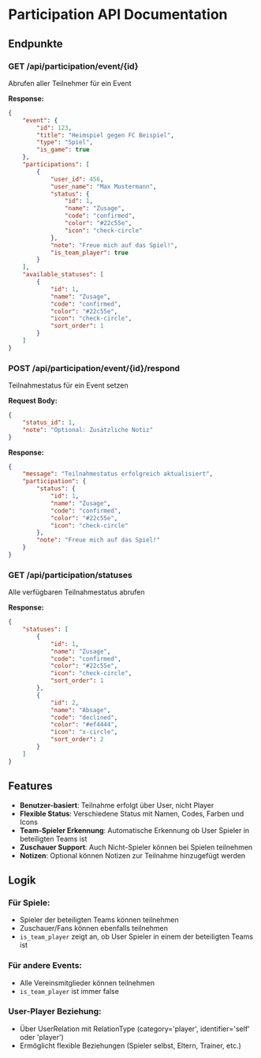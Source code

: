 # Participation API Documentation

## Endpunkte

### GET /api/participation/event/{id}
Abrufen aller Teilnehmer für ein Event

**Response:**
```json
{
    "event": {
        "id": 123,
        "title": "Heimspiel gegen FC Beispiel",
        "type": "Spiel",
        "is_game": true
    },
    "participations": [
        {
            "user_id": 456,
            "user_name": "Max Mustermann",
            "status": {
                "id": 1,
                "name": "Zusage",
                "code": "confirmed",
                "color": "#22c55e",
                "icon": "check-circle"
            },
            "note": "Freue mich auf das Spiel!",
            "is_team_player": true
        }
    ],
    "available_statuses": [
        {
            "id": 1,
            "name": "Zusage",
            "code": "confirmed",
            "color": "#22c55e",
            "icon": "check-circle",
            "sort_order": 1
        }
    ]
}
```

### POST /api/participation/event/{id}/respond
Teilnahmestatus für ein Event setzen

**Request Body:**
```json
{
    "status_id": 1,
    "note": "Optional: Zusätzliche Notiz"
}
```

**Response:**
```json
{
    "message": "Teilnahmestatus erfolgreich aktualisiert",
    "participation": {
        "status": {
            "id": 1,
            "name": "Zusage",
            "code": "confirmed",
            "color": "#22c55e",
            "icon": "check-circle"
        },
        "note": "Freue mich auf das Spiel!"
    }
}
```

### GET /api/participation/statuses
Alle verfügbaren Teilnahmestatus abrufen

**Response:**
```json
{
    "statuses": [
        {
            "id": 1,
            "name": "Zusage",
            "code": "confirmed",
            "color": "#22c55e",
            "icon": "check-circle",
            "sort_order": 1
        },
        {
            "id": 2,
            "name": "Absage",
            "code": "declined",
            "color": "#ef4444",
            "icon": "x-circle",
            "sort_order": 2
        }
    ]
}
```

## Features

- **Benutzer-basiert**: Teilnahme erfolgt über User, nicht Player
- **Flexible Status**: Verschiedene Status mit Namen, Codes, Farben und Icons
- **Team-Spieler Erkennung**: Automatische Erkennung ob User Spieler in beteiligten Teams ist
- **Zuschauer Support**: Auch Nicht-Spieler können bei Spielen teilnehmen
- **Notizen**: Optional können Notizen zur Teilnahme hinzugefügt werden

## Logik

### Für Spiele:
- Spieler der beteiligten Teams können teilnehmen
- Zuschauer/Fans können ebenfalls teilnehmen
- `is_team_player` zeigt an, ob User Spieler in einem der beteiligten Teams ist

### Für andere Events:
- Alle Vereinsmitglieder können teilnehmen
- `is_team_player` ist immer false

### User-Player Beziehung:
- Über UserRelation mit RelationType (category='player', identifier='self' oder 'player')
- Ermöglicht flexible Beziehungen (Spieler selbst, Eltern, Trainer, etc.)
